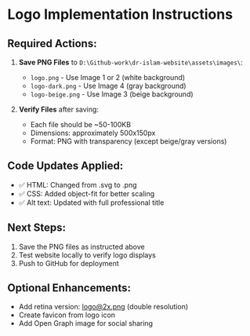 # Logo Implementation Instructions

## Required Actions:

1. **Save PNG Files** to `D:\Github-work\dr-islam-website\assets\images\`:
   - `logo.png` - Use Image 1 or 2 (white background)
   - `logo-dark.png` - Use Image 4 (gray background)
   - `logo-beige.png` - Use Image 3 (beige background)

2. **Verify Files** after saving:
   - Each file should be ~50-100KB
   - Dimensions: approximately 500x150px
   - Format: PNG with transparency (except beige/gray versions)

## Code Updates Applied:
- ✅ HTML: Changed from .svg to .png
- ✅ CSS: Added object-fit for better scaling
- ✅ Alt text: Updated with full professional title

## Next Steps:
1. Save the PNG files as instructed above
2. Test website locally to verify logo displays
3. Push to GitHub for deployment

## Optional Enhancements:
- Add retina version: logo@2x.png (double resolution)
- Create favicon from logo icon
- Add Open Graph image for social sharing